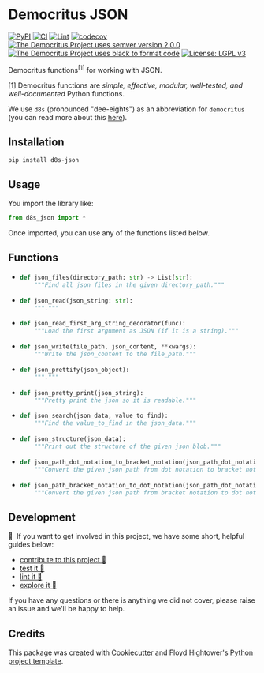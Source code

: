 # Democritus JSON

[![PyPI](https://img.shields.io/pypi/v/d8s-json.svg)](https://pypi.python.org/pypi/d8s-json)
[![CI](https://github.com/democritus-project/d8s-json/workflows/CI/badge.svg)](https://github.com/democritus-project/d8s-json/actions)
[![Lint](https://github.com/democritus-project/d8s-json/workflows/Lint/badge.svg)](https://github.com/democritus-project/d8s-json/actions)
[![codecov](https://codecov.io/gh/democritus-project/d8s-json/branch/main/graph/badge.svg?token=V0WOIXRGMM)](https://codecov.io/gh/democritus-project/d8s-json)
[![The Democritus Project uses semver version 2.0.0](https://img.shields.io/badge/-semver%20v2.0.0-22bfda)](https://semver.org/spec/v2.0.0.html)
[![The Democritus Project uses black to format code](https://img.shields.io/badge/code%20style-black-000000.svg)](https://github.com/psf/black)
[![License: LGPL v3](https://img.shields.io/badge/License-LGPL%20v3-blue.svg)](https://choosealicense.com/licenses/lgpl-3.0/)

Democritus functions<sup>[1]</sup> for working with JSON.

[1] Democritus functions are <i>simple, effective, modular, well-tested, and well-documented</i> Python functions.

We use `d8s` (pronounced "dee-eights") as an abbreviation for `democritus` (you can read more about this [here](https://github.com/democritus-project/roadmap#what-is-d8s)).

## Installation

```
pip install d8s-json
```

## Usage

You import the library like:

```python
from d8s_json import *
```

Once imported, you can use any of the functions listed below.

## Functions

  - ```python
    def json_files(directory_path: str) -> List[str]:
        """Find all json files in the given directory_path."""
    ```
  - ```python
    def json_read(json_string: str):
        """."""
    ```
  - ```python
    def json_read_first_arg_string_decorator(func):
        """Load the first argument as JSON (if it is a string)."""
    ```
  - ```python
    def json_write(file_path, json_content, **kwargs):
        """Write the json_content to the file_path."""
    ```
  - ```python
    def json_prettify(json_object):
        """."""
    ```
  - ```python
    def json_pretty_print(json_string):
        """Pretty print the json so it is readable."""
    ```
  - ```python
    def json_search(json_data, value_to_find):
        """Find the value_to_find in the json_data."""
    ```
  - ```python
    def json_structure(json_data):
        """Print out the structure of the given json blob."""
    ```
  - ```python
    def json_path_dot_notation_to_bracket_notation(json_path_dot_notation: str) -> str:
        """Convert the given json path from dot notation to bracket notation (foo.bar -> ["foo"]["bar"])."""
    ```
  - ```python
    def json_path_bracket_notation_to_dot_notation(json_path_dot_notation: str) -> str:
        """Convert the given json path from bracket notation to dot notation (["foo"]["bar"] -> foo.bar)."""
    ```

## Development

👋 &nbsp;If you want to get involved in this project, we have some short, helpful guides below:

- [contribute to this project 🥇][contributing]
- [test it 🧪][local-dev]
- [lint it 🧹][local-dev]
- [explore it 🔭][local-dev]

If you have any questions or there is anything we did not cover, please raise an issue and we'll be happy to help.

## Credits

This package was created with [Cookiecutter](https://github.com/audreyr/cookiecutter) and Floyd Hightower's [Python project template](https://github.com/fhightower-templates/python-project-template).

[contributing]: https://github.com/democritus-project/.github/blob/main/CONTRIBUTING.md#contributing-a-pr-
[local-dev]: https://github.com/democritus-project/.github/blob/main/CONTRIBUTING.md#local-development-

